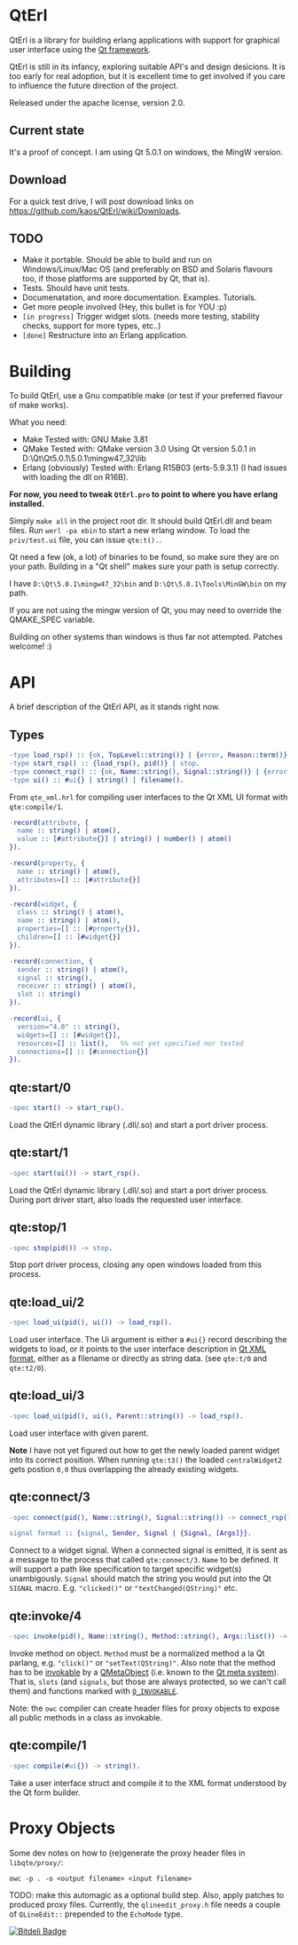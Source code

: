 QtErl
=====

QtErl is a library for building erlang applications with support for graphical
user interface using the [Qt framework](http://qt-project.org/).

QtErl is still in its infancy, exploring suitable API's and design desicions.
It is too early for real adoption, but it is excellent time to get involved
if you care to influence the future direction of the project.

Released under the apache license, version 2.0.


Current state
-------------

It's a proof of concept. I am using Qt 5.0.1 on windows, the MingW version.


Download
--------

For a quick test drive, I will post download links on https://github.com/kaos/QtErl/wiki/Downloads.


TODO
----

* Make it portable. Should be able to build and run on Windows/Linux/Mac OS (and preferably on BSD and Solaris flavours too, if those platforms are supported by Qt, that is).
* Tests. Should have unit tests.
* Documenatation, and more documentation. Examples. Tutorials.
* Get more people involved (Hey, this bullet is for YOU :p)
* `[in progress]` Trigger widget slots. (needs more testing, stability checks, support for more types, etc..)
* `[done]` Restructure into an Erlang application.


Building
========

To build QtErl, use a Gnu compatible make (or test if your preferred flavour of make works).

What you need:

- Make
    Tested with: GNU Make 3.81
- QMake
    Tested with: QMake version 3.0
    Using Qt version 5.0.1 in D:\Qt\Qt5.0.1\5.0.1\mingw47_32\lib
- Erlang (obviously)
    Tested with: Erlang R15B03 (erts-5.9.3.1) (I had issues with loading the dll on R16B).

**For now, you need to tweak `QtErl.pro` to point to where you have erlang installed.**

Simply `make all` in the project root dir. It should build QtErl.dll and beam files.
Run `werl -pa ebin` to start a new erlang window. To load the `priv/test.ui` file, you can issue `qte:t().`.

Qt need a few (ok, a lot) of binaries to be found, so make sure they are on your path.
Building in a "Qt shell" makes sure your path is setup correctly.

I have `D:\Qt\5.0.1\mingw47_32\bin` and `D:\Qt\5.0.1\Tools\MinGW\bin` on my path.

If you are not using the mingw version of Qt, you may need to override the QMAKE_SPEC variable.

Building on other systems than windows is thus far not attempted. Patches welcome! :)


API
===

A brief description of the QtErl API, as it stands right now.


Types
-----

```erlang
-type load_rsp() :: {ok, TopLevel::string()} | {error, Reason::term()}.
-type start_rsp() :: {load_rsp(), pid()} | stop.
-type connect_rsp() :: {ok, Name::string(), Signal::string()} | {error, Name::string(), Signal::string()}.
-type ui() :: #ui{} | string() | filename().
```

From `qte_xml.hrl` for compiling user interfaces to the Qt XML UI format with `qte:compile/1`.

```erlang
-record(attribute, {
  name :: string() | atom(),
  value :: [#attribute{}] | string() | number() | atom()
}).

-record(property, {
  name :: string() | atom(),
  attributes=[] :: [#attribute{}]
}).

-record(widget, {
  class :: string() | atom(),
  name :: string() | atom(),
  properties=[] :: [#property{}],
  children=[] :: [#widget{}]
}).

-record(connection, {
  sender :: string() | atom(),
  signal :: string(),
  receiver :: string() | atom(),
  slot :: string()
}).

-record(ui, {
  version="4.0" :: string(),
  widgets=[] :: [#widget{}],
  resources=[] :: list(),   %% not yet specified nor tested
  connections=[] :: [#connection{}]
}).
```


qte:start/0
-----------

```erlang
-spec start() -> start_rsp().
```

Load the QtErl dynamic library (.dll/.so) and start a port driver process.


qte:start/1
-----------

```erlang
-spec start(ui()) -> start_rsp().
```

Load the QtErl dynamic library (.dll/.so) and start a port driver process.
During port driver start, also loads the requested user interface.


qte:stop/1
----------

```erlang
-spec stop(pid()) -> stop.
```

Stop port driver process, closing any open windows loaded from this process.


qte:load_ui/2
-------------

```erlang
-spec load_ui(pid(), ui()) -> load_rsp().
```

Load user interface. The Ui argument is either a `#ui{}` record describing the widgets to load,
or it points to the user interface description in [Qt XML format](http://qt-project.org/doc/qt-4.8/designer-ui-file-format.html),
either as a filename or directly as string data. (see `qte:t/0` and `qte:t2/0`).


qte:load_ui/3
-------------

```erlang
-spec load_ui(pid(), ui(), Parent::string()) -> load_rsp().
```

Load user interface with given parent.

**Note** I have not yet figured out how to get the newly loaded parent widget into its correct position.
When running `qte:t3()` the loaded `centralWidget2` gets postion `0,0` thus overlapping the already existing widgets.


qte:connect/3
-------------

```erlang
-spec connect(pid(), Name::string(), Signal::string()) -> connect_rsp().

signal format :: {signal, Sender, Signal | {Signal, [Args]}}.
```

Connect to a widget signal. When a connected signal is emitted, it is sent as a message to the process that called `qte:connect/3`.
`Name` to be defined. It will support a path like specification to target specific widget(s) unambigously.
`Signal` should match the string you would put into the Qt `SIGNAL` macro. E.g. `"clicked()"` or `"textChanged(QString)"` etc.


qte:invoke/4
------------

```erlang
-spec invoke(pid(), Name::string(), Method::string(), Args::list()) -> ok | {ok, Result::term()} | {error, Reason::term()}.
```

Invoke method on object. `Method` must be a normalized method a la Qt parlang, e.g. `"click()"` or `"setText(QString)"`.
Also note that the method has to be [invokable](http://qt-project.org/doc/qt-5.0/qtcore/qobject.html#Q_INVOKABLE) by a [QMetaObject](http://qt-project.org/doc/qt-5.0/qtcore/qmetaobject.html) (i.e. known to the [Qt meta system](http://qt-project.org/doc/qt-5.0/qtcore/metaobjects.html#meta-object-system)).
That is, `slots` (and `signals`, but those are always protected, so we can't call them) and functions marked with [`Q_INVOKABLE`](http://qt-project.org/doc/qt-5.0/qtcore/qobject.html#Q_INVOKABLE).

Note: the `owc` compiler can create header files for proxy objects to expose all public methods in a class as invokable.


qte:compile/1
-------------

```erlang
-spec compile(#ui{}) -> string().
```

Take a user interface struct and compile it to the XML format understood by the Qt form builder.


Proxy Objects
=============

Some dev notes on how to (re)generate the proxy header files in `libqte/proxy/`:

``owc -p . -o <output filename> <input filename>``

TODO: make this automagic as a optional build step. Also, apply patches to produced proxy files.
Currently, the `qlineedit_proxy.h` file needs a couple of `QLineEdit::` prepended to the `EchoMode` type.


[![Bitdeli Badge](https://d2weczhvl823v0.cloudfront.net/kaos/qterl/trend.png)](https://bitdeli.com/free "Bitdeli Badge")

